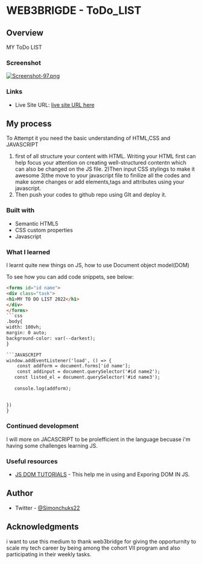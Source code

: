 #
# WEB3BRIGDE - ToDo_LIST

## Overview
MY ToDo LIST

### Screenshot
[![Screenshot-97.png](https://i.postimg.cc/hjk1cbFQ/Screenshot-97.png)](https://postimg.cc/cgcnc3Ld)


### Links
- Live Site URL: [live site URL here]( https://simonchuks22.github.io/ToDo_LIST/)

## My process
To Attempt it you need the basic understanding of HTML,CSS and JAVASCRIPT
1) first of all structure your content with HTML. Writing your HTML first can help focus your attention on creating well-structured contentn which can also be changed on the JS file.
2)Then input CSS stylings to make it awesome 
3)the move to your javascript file to finilize all the codes and make some changes or add elements,tags and attributes using your javascript. 
5) Then push your codes to github repo using GIt and deploy it.

### Built with

- Semantic HTML5 
- CSS custom properties
- Javascript

### What I learned

I learnt quite new things on JS, how to use Document object model(DOM)

To see how you can add code snippets, see below:

```html
<forms id="id name">
<div class="task">
<h1>MY TO DO LIST 2022</h1>
</div>
</forms>
```css
.body{
width: 100vh;
margin: 0 auto;
background-color: var(--darkest);
}

```JAVASCRIPT
window.addEventListener('load', () => {
    const addform = document.forms['id name'];
    const addinput = document.querySelector('#id name2');
   const listed_el = document.querySelector('#id name3');
   
   console.log(addform);
    

})
}

```

### Continued development
I will more on JACASCRIPT to be prolefficient in the language becuase i'm having some challenges learning JS.
### Useful resources

- [JS DOM TUTORIALS](https://www.youtube.com/playlist?list=PL4cUxeGkcC9gfoKa5la9dsdCNpuey2s-V) - This help me in using and Exporing DOM IN JS.

## Author
- Twitter - [@Simonchuks22](https://www.twitter.com/Simonchuks22)
## Acknowledgments

i want to use this medium to thank web3bridge for giving the opporturnity to scale my tech career by being among the cohort VII program and also participating in their weekly tasks.
